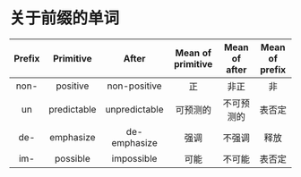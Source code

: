 # 关于前缀的单词
| Prefix            | Primitive             | After                    | Mean of primitive                 | Mean of after          | Mean of prefix
| :---:             | :---:                 | :---:                    | :---:                             | :---:                  | :---:
| non-              | positive              | non-positive             | 正                                | 非正                    | 非
| un                | predictable           | unpredictable            | 可预测的                           | 不可预测的              | 表否定
| de-               | emphasize             | de-emphasize             | 强调                              | 不强调                  | 释放
| im-               | possible              | impossible               | 可能                              | 不可能                  | 表否定
